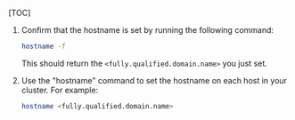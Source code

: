 [TOC]

1. Confirm that the hostname is set by running the following command:

    ```bash
    hostname -f
    ```
    
    This should return the `<fully.qualified.domain.name>` you just set.

2. Use the "hostname" command to set the hostname on each host in your cluster. For example:

    ```bash
    hostname <fully.qualified.domain.name>
    ```
